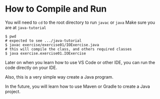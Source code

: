 # How to Compile and Run
You will need to `cd` to the root directory to run `javac` or `java`
Make sure you are at `java-tutorial`
```
$ pwd
# expected to see .../java-tutorial
$ javac exercise/exercise01/IOExercise.java
# this will compile the class, and others required classes
$ java exercise.exercise01.IOExercise
```
Later on when you learn how to use VS Code or other IDE, you can run the code directly on your IDE.

Also, this is a very simple way create a Java program.

In the future, you will learn how to use Maven or Gradle to create a Java project.